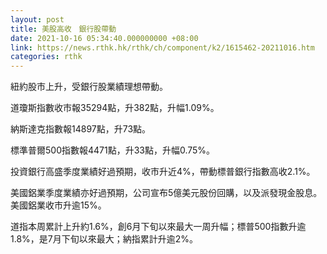 ```yaml
---
layout: post
title: 美股高收　銀行股帶動
date: 2021-10-16 05:34:40.000000000 +08:00
link: https://news.rthk.hk/rthk/ch/component/k2/1615462-20211016.htm
categories: rthk
---
```


紐約股市上升，受銀行股業績理想帶動。

道瓊斯指數收市報35294點，升382點，升幅1.09%。

納斯達克指數報14897點，升73點。

標準普爾500指數報4471點，升33點，升幅0.75%。

投資銀行高盛季度業績好過預期，收市升近4%，帶動標普銀行指數高收2.1%。

美國鋁業季度業績亦好過預期，公司宣布5億美元股份回購，以及派發現金股息。美國鋁業收市升逾15%。

道指本周累計上升約1.6%，創6月下旬以來最大一周升幅；標普500指數升逾1.8%，是7月下旬以來最大；納指累計升逾2%。
